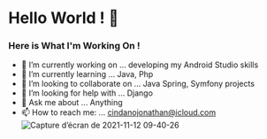 # Hello World ! 👋

### Here is What I'm Working On !


- 🔭 I’m currently working on ... developing my Android Studio skills
- 🌱 I’m currently learning ... Java, Php
- 👯 I’m looking to collaborate on ... Java Spring, Symfony projects
- 🤔 I’m looking for help with ... Django
- 💬 Ask me about ... Anything
- 📫 How to reach me: ... cindanojonathan@icloud.com
![Capture d’écran de 2021-11-12 09-40-26](https://user-images.githubusercontent.com/65620947/141437766-6c173b6a-59cc-45c9-9fc5-0da98112836c.png)

